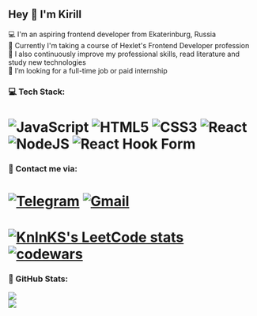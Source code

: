 ## Hey 👋 I'm Kirill

💻 I'm an aspiring frontend developer from Ekaterinburg, Russia<br>🏫 Currently I'm taking a course of Hexlet's Frontend Developer profession<br>🧠 I also continuously improve my professional skills, read literature and study new technologies<br>💼 I’m looking for a full-time job or paid internship

### 💻 Tech Stack:
![JavaScript](https://img.shields.io/badge/javascript-%23323330.svg?style=for-the-badge&logo=javascript&logoColor=%23F7DF1E) ![HTML5](https://img.shields.io/badge/html5-%23E34F26.svg?style=for-the-badge&logo=html5&logoColor=white) ![CSS3](https://img.shields.io/badge/css3-%231572B6.svg?style=for-the-badge&logo=css3&logoColor=white) ![React](https://img.shields.io/badge/react-%2320232a.svg?style=for-the-badge&logo=react&logoColor=%2361DAFB) ![NodeJS](https://img.shields.io/badge/node.js-6DA55F?style=for-the-badge&logo=node.js&logoColor=white) ![React Hook Form](https://img.shields.io/badge/React%20Hook%20Form-%23EC5990.svg?style=for-the-badge&logo=reacthookform&logoColor=white)
=====
### 📧 Contact me via:
[![Telegram](https://img.shields.io/badge/Telegram-2CA5E0?style=for-the-badge&logo=telegram&logoColor=white)](https://t.me/KirillTheStranger)
[![Gmail](https://img.shields.io/badge/Gmail-D14836?style=for-the-badge&logo=gmail&logoColor=white)](mailto:kir.chekasin@gmail.com)
=====
[![KnlnKS's LeetCode stats](https://leetcode-stats-six.vercel.app/api?username=faeeeee&theme=dark)](https://leetcode.com/faeeeee)<br>
[![codewars](https://www.codewars.com/users/KirTheStranger/badges/large)](https://www.codewars.com/users/KirTheStranger)
=====
### 🎫 GitHub Stats:
![](https://github-readme-stats.vercel.app/api?username=KirillTheStranger&theme=dark&hide_border=false&include_all_commits=true&count_private=true)<br>
![](https://github-readme-stats.vercel.app/api/top-langs/?username=KirillTheStranger&theme=dark&hide_border=false&include_all_commits=true&count_private=true&layout=compact)

<!-- Proudly created with GPRM ( https://gprm.itsvg.in ) -->

